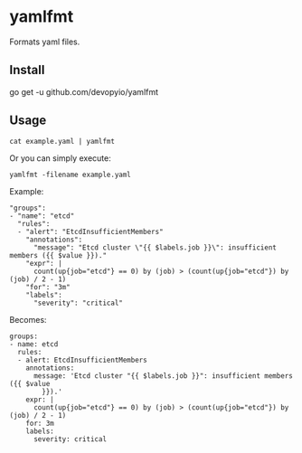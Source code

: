 # yamlfmt

Formats yaml files.

## Install

go get -u github.com/devopyio/yamlfmt

## Usage

```
cat example.yaml | yamlfmt
```

Or you can simply execute:

```
yamlfmt -filename example.yaml
```

Example:

```
"groups": 
- "name": "etcd"
  "rules": 
  - "alert": "EtcdInsufficientMembers"
    "annotations": 
      "message": "Etcd cluster \"{{ $labels.job }}\": insufficient members ({{ $value }})."
    "expr": |
      count(up{job="etcd"} == 0) by (job) > (count(up{job="etcd"}) by (job) / 2 - 1)
    "for": "3m"
    "labels": 
      "severity": "critical"

```

Becomes:

```
groups:
- name: etcd
  rules:
  - alert: EtcdInsufficientMembers
    annotations:
      message: 'Etcd cluster "{{ $labels.job }}": insufficient members ({{ $value
        }}).'
    expr: |
      count(up{job="etcd"} == 0) by (job) > (count(up{job="etcd"}) by (job) / 2 - 1)
    for: 3m
    labels:
      severity: critical
```
